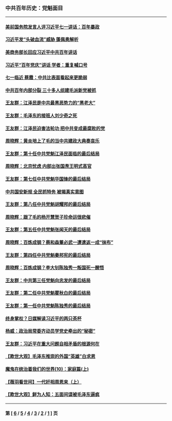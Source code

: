 ### 中共百年历史：党魁面目
---
#### [美前国务院发言人评习近平七一讲话：百年暴政](../../pages/nf1176107/n13066986.md?07090430) 
#### [习近平发“头破血流”威胁 蓬佩奥解析](../../pages/nf1176107/n13063604.md?07090430) 
#### [美商务部长回应习近平中共百年讲话](../../pages/nf1176107/n13062903.md?07090430) 
#### [习近平“百年党庆”讲话 学者：重复喊口号](../../pages/nf1176107/n13061411.md?07090430) 
#### [七一临近 蔡霞：中共比表面看起来更脆弱](../../pages/nf1176107/n13056418.md?07090430) 
#### [中共百年内部分裂 三十多人组建毛派新党被抓](../../pages/nf1176107/n13044023.md?07090430) 
#### [王友群：江泽民是中共最黑恶势力的“黑老大”](../../pages/nf1176107/n13022180.md?07090430) 
#### [王友群：毛泽东的接班人刘少奇之死](../../pages/nf1176107/n12991772.md?07090430) 
#### [王友群：江泽民迫害法轮功 把中共变成最腐败的党](../../pages/nf1176107/n12947347.md?07090430) 
#### [周晓辉：黄炎培上了毛的当中共建政大典奏哀乐](../../pages/nf1176107/n12942780.md?07090430) 
#### [王友群：第十任中共党魁江泽民面临的最后结局](../../pages/nf1176107/n12933748.md?07090430) 
#### [周晓辉：北京忧虑 内部出张国焘王明式高官](../../pages/nf1176107/n12931709.md?07090430) 
#### [王友群：第七任中共党魁华国锋的最后结局](../../pages/nf1176107/n12918457.md?07090430) 
#### [中共国安新规 全民抓特务 被揭真实意图](../../pages/nf1176107/n12911615.md?07090430) 
#### [王友群：第八任中共党魁胡耀邦的最后结局](../../pages/nf1176107/n12902918.md?07090430) 
#### [周晓辉：跟了毛的杨开慧贺子珍命运很悲催](../../pages/nf1176107/n12877804.md?07090430) 
#### [王友群：第五任中共党魁张闻天的最后结局](../../pages/nf1176107/n12865420.md?07090430) 
#### [周晓辉：百炼成钢？蔡和森董必武一遭遣返一成“抹布”](../../pages/nf1176107/n12854806.md?07090430) 
#### [王友群：第四任中共党魁秦邦宪的最后结局](../../pages/nf1176107/n12855290.md?07090430) 
#### [周晓辉：百炼成钢？李大钊陈独秀一叛国死一醒悟](../../pages/nf1176107/n12847981.md?07090430) 
#### [王友群：中共第三任党魁向忠发的最后结局](../../pages/nf1176107/n12840390.md?07090430) 
#### [王友群：第二任中共党魁瞿秋白的最后结局](../../pages/nf1176107/n12824710.md?07090430) 
#### [王友群：第一任中共党魁陈独秀的最后结局](../../pages/nf1176107/n12809869.md?07090430) 
#### [终身掌权？日媒解读习近平的两只茶杯](../../pages/nf1176107/n12805064.md?07090430) 
#### [杨威：政治局常委齐动员学党史牵出的“秘密”](../../pages/nf1176107/n12764642.md?07090430) 
#### [王友群：习近平在重大问题自相矛盾的根源何在](../../pages/nf1176107/n12499563.md?07090430) 
#### [【欺世大观】毛泽东推崇的外国“英雄”白求恩](../../pages/nf1176107/n12362005.md?07090430) 
#### [魔鬼在统治着我们的世界(10)：家庭篇(上)](../../pages/nf1176107/n10435448.md?07090430) 
#### [【薇羽看世间】一代奸相周恩来（上）](../../pages/nf1176107/n12401109.md?07090430) 
#### [【欺世大观】鲜为人知：五面间谍被毛泽东逼疯](../../pages/nf1176107/n12358513.md?07090430) 

---
#### 第 [ [6](./6.md?07090430) / [5](./5.md?07090430) / [4](./4.md?07090430) / [3](./3.md?07090430) / [2](./2.md?07090430) / [1](./1.md?07090430) ] 页
